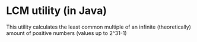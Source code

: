 # LCM utility (in Java)
This utility calculates the least common multiple of an infinite (theoretically) amount of positive numbers (values up to 2^31-1)
